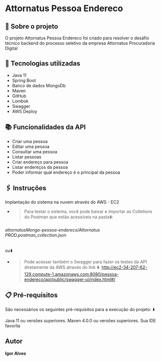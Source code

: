 # Attornatus Pessoa Endereco
## 📝 Sobre o projeto
O projeto Attornatus Pessoa Endereco foi criado para resolver o desáfio técnico backend do processo seletivo da empresa Attornatus Procuradoria Digital


## 🔧 Tecnologias utilizadas
* Java 11 
* Spring Boot
* Banco de dados MongoDb
* Maven
* GitHub
* Lombok
* Swagger
* AWS Deploy


## 📚 Funcionalidades da API
* Criar uma pessoa
* Editar uma pessoa
* Consultar uma pessoa
* Listar pessoas
* Criar endereço para pessoa
* Listar endereços da pessoa
* Poder informar qual endereço é o principal da pessoa


## 🖇️ Instruções
Implantação do sistema na nuvem através do AWS - EC2

* > Para testar o sistema, você pode baixar e importar as Colletions do Postman que estão acessíveis na pasta⬇️:
###### attornatusMongo-pessoa-endereco/Attornatus PROD.postman_collection.json
ou⬇️
* > Pode acessar também o Swagger para fazer os testes da API diretamente da AWS através do link ⬇️:
 http://ec2-34-207-62-129.compute-1.amazonaws.com:8080/pessoa-endereco/api/public/swagger-ui/index.html#/


## 📋 Pré-requisitos

São necessários os seguintes pré-requisitos para a execução do projeto: ⬇️

Java 11 ou versões superiores. Maven 4.0.0 ou versões superiores. Sua IDE favorita



## Autor
#### Igor Alves
